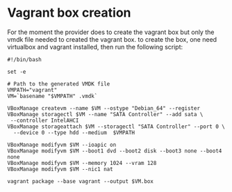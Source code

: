 



Vagrant box creation
====================


For the moment the provider does to create the vagrant box but only the vmdk
file needed to created the vagrant box.
to create the box, one need virtualbox and vagrant installed, then run the
following script:

    #!/bin/bash

    set -e

    # Path to the generated VMDK file
    VMPATH="vagrant"
    VM=`basename "$VMPATH" .vmdk`

    VBoxManage createvm --name $VM --ostype "Debian_64" --register
    VBoxManage storagectl $VM --name "SATA Controller" --add sata \
     --controller IntelAHCI
    VBoxManage storageattach $VM --storagectl "SATA Controller" --port 0 \
      --device 0 --type hdd --medium  $VMPATH

    VBoxManage modifyvm $VM --ioapic on
    VBoxManage modifyvm $VM --boot1 dvd --boot2 disk --boot3 none --boot4 none
    VBoxManage modifyvm $VM --memory 1024 --vram 128
    VBoxManage modifyvm $VM --nic1 nat

    vagrant package --base vagrant --output $VM.box
